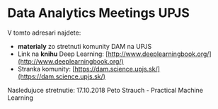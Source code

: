 # Data Analytics Meetings UPJS 

V tomto adresari najdete:

+ **materialy** zo stretnuti komunity DAM na UPJS
+ Link na **knihu** Deep Learning: [http://www.deeplearningbook.org/](http://www.deeplearningbook.org/)
+ Stranka komunity: [https://dam.science.upjs.sk/](https://dam.science.upjs.sk/)

Nasledujuce stretnutie: 17.10.2018 Peto Strauch - Practical Machine Learning
